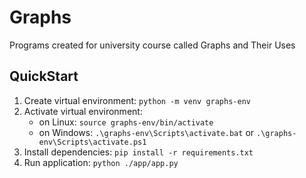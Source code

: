 # Graphs
Programs created for university course called Graphs and Their Uses

## QuickStart
1. Create virtual environment: ```python -m venv graphs-env```
1. Activate virtual environment:
    - on Linux: ```source graphs-env/bin/activate```
    - on Windows: ```.\graphs-env\Scripts\activate.bat``` or ```.\graphs-env\Scripts\activate.ps1```
1. Install dependencies: ```pip install -r requirements.txt```
1. Run application: ```python ./app/app.py```